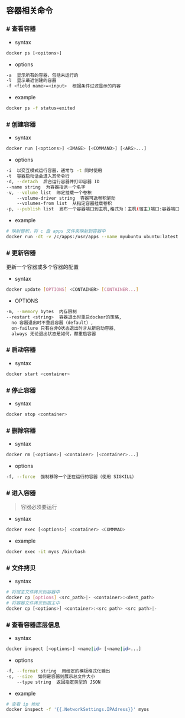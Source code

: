 ## 容器相关命令
### # 查看容器
- syntax
```bash
docker ps [<opitons>]
```
- options
```bash
-a  显示所有的容器，包括未运行的
-l  显示最近创建的容器
-f <field name>=<input>  根据条件过滤显示的内容
```
- example
```bash
docker ps -f status=exited
```
### # 创建容器
- syntax
```bash
docker run [<options>] <IMAGE> [<COMMAND>] [<ARG>...]
```
- options
```bash
-i  以交互模式运行容器，通常与 -t 同时使用
-t  容器启动话会进入其命令行
-d, --detach  后台运行容器并打印容器 ID
--name string  为容器指派一个名字
-v, --volume list  绑定挂载一个卷积  
    --volume-driver string  容器可选卷积驱动
    --volumes-from list  从指定容器挂载卷积
-p, --publish list  发布一个容器端口到主机,格式为：主机(宿主)端口:容器端口
```
- example
```bash
# 映射卷积，将 c 盘 apps 文件夹映射到容器中
docker run -dt -v /c/apps:/usr/apps --name myubuntu ubuntu:latest
```
### # 更新容器
更新一个容器或多个容器的配置
- syntax
```bash
docker update [OPTIONS] <CONTAINER> [CONTAINER...]
```
- OPTIONS
```bash
-m, --memory bytes  内存限制
--restart <string>  容器退出时重启docker的策略,
  no 容器退出时不重启容器（default）,
  on-failure 只有在非0状态退出时才从新启动容器,
  always 无论退出状态是如何，都重启容器
```
### # 启动容器
- syntax
```bash
docker start <container>
```
### # 停止容器
- syntax
```bash
docker stop <container>
```
### # 删除容器
- syntax
```bash
docker rm [<options>] <container> [<container>...]
```
- options
```bash
-f, --force  强制移除一个正在运行的容器（使用 SIGKILL）
```
### # 进入容器
> 容器必须要运行
- syntax
```bash
docker exec [<options>] <container> <COMMMAD>
```
- example
```bash
docker exec -it myos /bin/bash
```
### # 文件拷贝
- syntax
```bash
# 将宿主文件拷贝到容器中
docker cp [options] <src_path>|- <container>:<dest_path>
# 将容器文件拷贝到宿主中
docker cp [<options>] <container>:<src path> <src path>|-
```
### # 查看容器底层信息
- syntax
```bash
docker inspect [<options>] <name|id> [<name|id>...]
```
- options
```bash
-f, --format string  用给定的模板格式化输出
-s, --size  如何是容器则展示总文件大小
    --type string  返回指定类型的 JSON
```
- example
```bash
# 查看 ip 地址
docker inspect -f '{{.NetworkSettings.IPAdress}}' myos
```

